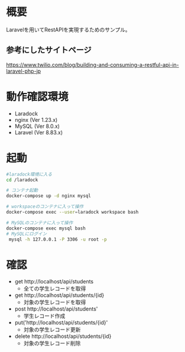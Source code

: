 # 概要
Laravelを用いてRestAPIを実現するためのサンプル。
## 参考にしたサイトページ
https://www.twilio.com/blog/building-and-consuming-a-restful-api-in-laravel-php-jp

# 動作確認環境
- Laradock
- nginx (Ver 1.23.x)
- MySQL (Ver 8.0.x)
- Laravel (Ver 8.83.x)

# 起動
```bash
#laradock環境に入る
cd /laradock

# コンテナ起動
docker-compose up -d nginx mysql

# workspaceのコンテナに入って操作
docker-compose exec --user=laradock workspace bash

# MySQLのコンテナに入って操作
docker-compose exec mysql bash 
# MySQLにログイン
 mysql -h 127.0.0.1 -P 3306 -u root -p
```

# 確認
- get http://localhost/api/students
  - 全ての学生レコードを取得 
- get http://localhost/api/students/{id}
  - 対象の学生レコードを取得
- post http://localhost/api/students'
  - 学生レコード作成
- put('http://localhost/api/students/{id}'
  - 対象の学生レコード更新
- delete http://localhost/api/students/{id}
  - 対象の学生レコード削除